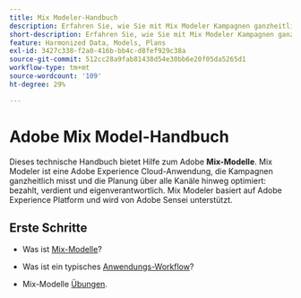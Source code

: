 ```yaml
---
title: Mix Modeler-Handbuch
description: Erfahren Sie, wie Sie mit Mix Modeler Kampagnen ganzheitlich messen und die Planung über alle Kanäle hinweg optimieren können.
short-description: Erfahren Sie, wie Sie mit Mix Modeler Kampagnen ganzheitlich messen und die Planung über alle Kanäle hinweg optimieren können.
feature: Harmonized Data, Models, Plans
exl-id: 3427c338-f2a0-416b-bb4c-d8fef929c38a
source-git-commit: 512cc28a9fab81438d54e30bb6e20f05da5265d1
workflow-type: tm+mt
source-wordcount: '109'
ht-degree: 29%

---
```


# Adobe Mix Model-Handbuch

Dieses technische Handbuch bietet Hilfe zum Adobe **Mix-Modelle**. Mix Modeler ist eine Adobe Experience Cloud-Anwendung, die Kampagnen ganzheitlich misst und die Planung über alle Kanäle hinweg optimiert: bezahlt, verdient und eigenverantwortlich. Mix Modeler basiert auf Adobe Experience Platform und wird von Adobe Sensei unterstützt.

## Erste Schritte

* Was ist [Mix-Modelle](get-started/about.md)?

* Was ist ein typisches [Anwendungs-Workflow](get-started/workflow.md)?

* Mix-Modelle [Übungen](https://experienceleague.adobe.com/docs/mix-modeler-learn/tutorials/overview.html?lang=en).
